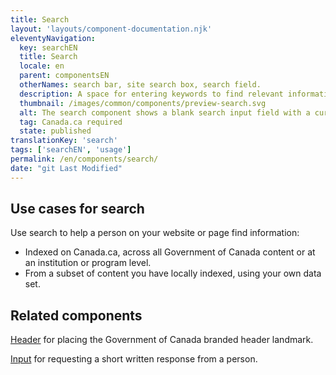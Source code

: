 ```yaml
---
title: Search
layout: 'layouts/component-documentation.njk'
eleventyNavigation:
  key: searchEN
  title: Search
  locale: en
  parent: componentsEN
  otherNames: search bar, site search box, search field.
  description: A space for entering keywords to find relevant information.
  thumbnail: /images/common/components/preview-search.svg
  alt: The search component shows a blank search input field with a cursor in it. At the end of the input field is a dark blue rectangle representing a button with a search icon in it.
  tag: Canada.ca required
  state: published
translationKey: 'search'
tags: ['searchEN', 'usage']
permalink: /en/components/search/
date: "git Last Modified"
---
```


## Use cases for search

Use search to help a person on your website or page find information:

- Indexed on Canada.ca, across all Government of Canada content or at an institution or program level.
- From a subset of content you have locally indexed, using your own data set.

<article class="bg-full-width bg-primary text-light pt-500 pb-400 my-500">
  <h2 class="mt-0 mb-400">Related components</h2>

  <a href="{{ links.header }}" class="link-light">Header</a> for placing the Government of Canada branded header landmark.

<a href="{{ links.input }}" class="link-light">Input</a> for requesting a short written response from a person.

</article>
